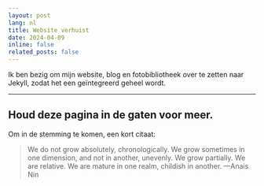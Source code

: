 ```yaml
---
layout: post
lang: nl
title: Website verhuist
date: 2024-04-09
inline: false
related_posts: false
---
```


Ik ben bezig om mijn website, blog en fotobibliotheek over te zetten naar Jekyll, zodat het een geïntegreerd geheel wordt.

---

## Houd deze pagina in de gaten voor meer.

Om in de stemming te komen, een kort citaat:

> We do not grow absolutely, chronologically. We grow sometimes in one dimension, and not in another, unevenly. We grow partially. We are relative. We are mature in one realm, childish in another.
> —Anais Nin
